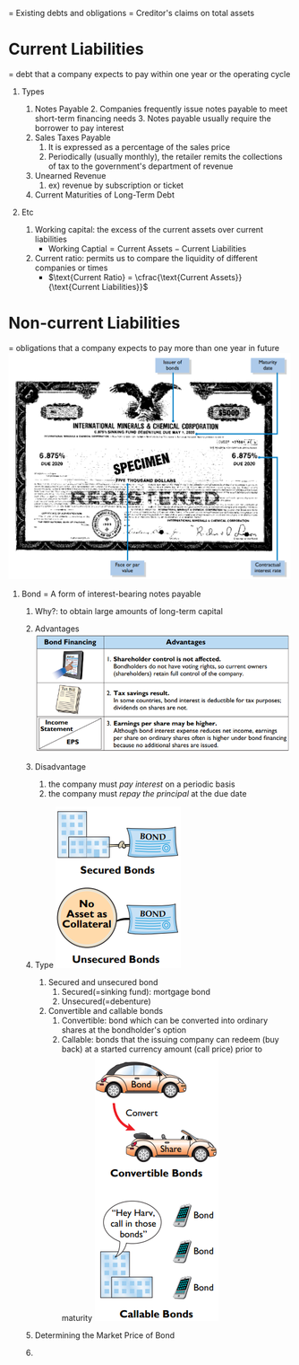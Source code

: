 
= Existing debts and obligations
= Creditor's claims on total assets

# Current Liabilities

= debt that a company expects to pay within one year or the operating cycle

1. Types
	1. Notes Payable
		2. Companies frequently issue notes payable to meet short-term financing needs
		3. Notes payable usually require the borrower to pay interest
	2. Sales Taxes Payable
		1. It is expressed as a percentage of the sales price
		2.  Periodically (usually monthly), the retailer remits the collections of tax to the government's department of revenue
	3. Unearned Revenue
		1. ex) revenue by subscription or ticket
	4. Current Maturities of Long-Term Debt

2. Etc
	1. Working capital: the excess of the current assets over current liabilities
		- $\text{Working Captial} = \text{Current Assets} - \text{Current Liabilities}$
	2. Current ratio: permits us to compare the liquidity of different companies or times
		- $\text{Current Ratio} = \cfrac{\text{Current Assets}}{\text{Current Liabilities}}$
# Non-current Liabilities

= obligations that a company expects to pay more than one year in future
![](resource/Pasted%20image%2020231019170732.png)
1. Bond = A form of interest-bearing notes payable
	1. Why?: to obtain large amounts of long-term capital
	2.  Advantages
			![](resource/Pasted%20image%2020231019170124.png)
	3. Disadvantage
		1. the company must *pay interest* on a periodic basis
		2. the company must *repay the principal* at the due date
	4. Type
			![](resource/Pasted%20image%2020231019170359.png)
			
		1. Secured and unsecured bond
			1. Secured(=sinking fund): mortgage bond
			2. Unsecured(=debenture)
		2. Convertible and callable bonds
			1. Convertible: bond which can be converted into ordinary shares at the bondholder's option
			2. Callable: bonds that the issuing company can redeem (buy back) at a started currency amount (call price) prior to maturity
			![](resource/Pasted%20image%2020231019170521.png)
			
	1. Determining the Market Price of Bond
	2. 